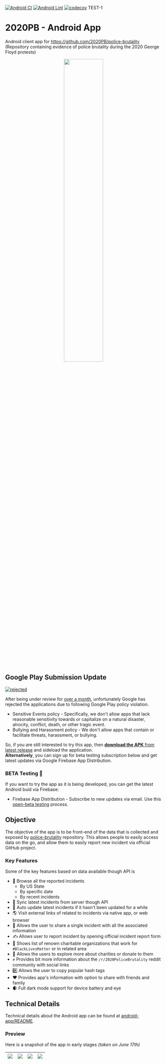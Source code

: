 [![Android CI](https://github.com/amardeshbd/android-police-brutality-incidents/workflows/Android%20CI/badge.svg)](https://github.com/amardeshbd/android-police-brutality-incidents/actions?query=workflow%3A%22Android+CI%22) [![Android Lint](https://github.com/amardeshbd/android-police-brutality-incidents/workflows/Android%20Lint/badge.svg)](https://github.com/amardeshbd/android-police-brutality-incidents/actions?query=workflow%3A%22Android+Lint%22) [![codecov](https://codecov.io/gh/amardeshbd/android-police-brutality-incidents/branch/develop/graph/badge.svg)](https://codecov.io/gh/amardeshbd/android-police-brutality-incidents)
TEST-1
# 2020PB - Android App

Android client app for https://github.com/2020PB/police-brutality (Repository containing evidence of police brutality during the 2020 George Floyd protests)

<p align="center">
  <img src="https://raw.githubusercontent.com/amardeshbd/android-police-brutality-incidents/develop/resources/poster/github-repository-social-preview.png" width="50%">
</p>

## Google Play Submission Update
[![rejected](https://user-images.githubusercontent.com/99822/89718591-c2cc3380-d98d-11ea-9c6c-643b3daa694d.png)](https://github.com/amardeshbd/android-police-brutality-incidents/releases)

After being under review for [over a month](https://github.com/amardeshbd/android-police-brutality-incidents/issues/204), unfortunately Google has rejected the applications due to following Google Play policy violation.

* Sensitive Events policy - Specifically, we don't allow apps that lack reasonable sensitivity towards or capitalize on a natural disaster, atrocity, conflict, death, or other tragic event.
* Bullying and Harassment policy - We don't allow apps that contain or facilitate threats, harassment, or bullying.

So, if you are still interested to try this app, then [**download the APK** from latest release](https://github.com/amardeshbd/android-police-brutality-incidents/releases) and sideload the application.  
**Alternatively**, you can sign up for beta testing subscription below and get latest updates via Google Firebase App Distribution.

### BETA Testing 🚧
If you want to try the app as it is being developed, you can get the latest Android buid via Firebase:
* Firebase App Distribution - Subscribe to new updates via email. Use this [open-beta testing](https://appdistribution.firebase.dev/i/5d2cb8359305f7e7) process.

## Objective

The objective of the app is to be front-end of the data that is collected and exposed by [police-brutality](https://github.com/2020PB/police-brutality) repository.
This allows people to easily access data on the go, and allow them to easily report new incident via official GitHub project.

### Key Features

Some of the key features based on data available though API is

* :scroll: Browse all the reported incidents
  * By US State
  * By specific date
  * By recent incidents
* :calling: Sync latest incidents from server though API
* :arrows_counterclockwise: Auto update latest incidents if it hasn't been updated for a while
* :earth_americas: Visit external links of related to incidents via native app, or web browser
* :incoming_envelope: Allows the user to share a single incident with all the associated information 
* :writing_hand: Allows user to report incident by opening official incident report form 
* :eyes: Shows list of renown charitable organizations that work for `#BlackLivesMatter` or in related area 
* :pray: Allows the users to explore more about charities or donate to them 
* :fist_raised: Provides bit more information about the `/r/2020PoliceBrutality` reddit community with social links 
* :hash: Allows the user to copy popular hash tags 
* :heart: Provides app's information with option to share with friends and family 
* :waxing_crescent_moon: Full dark mode support for device battery and eye

## Technical Details

Technical details about the Android app can be found at [android-app/README](https://github.com/amardeshbd/android-police-brutality-incidents/blob/develop/android-app/README.md).


### Preview

Here is a snapshot of the app in early stages _(taken on June 17th)_

| ![](https://user-images.githubusercontent.com/99822/84964750-e932c880-b0da-11ea-84b5-d7fcfb106367.gif) | ![](https://user-images.githubusercontent.com/99822/84964741-e6d06e80-b0da-11ea-9467-d4ad68380841.gif)  | ![](https://user-images.githubusercontent.com/99822/84964742-e7690500-b0da-11ea-9083-2cbf20a5ce13.gif) | ![](https://user-images.githubusercontent.com/99822/84964745-e89a3200-b0da-11ea-87d4-fd84825ce4f2.gif) |
| -- | -- | -- | -- |
